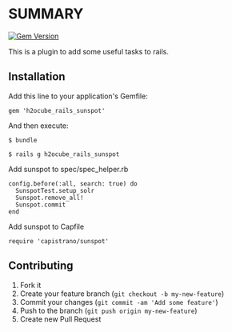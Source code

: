 # SUMMARY

[![Gem Version](https://badge.fury.io/rb/h2ocube_rails_sunspot.png)](http://badge.fury.io/rb/h2ocube_rails_sunspot)

This is a plugin to add some useful tasks to rails.

## Installation

Add this line to your application's Gemfile:

    gem 'h2ocube_rails_sunspot'

And then execute:

    $ bundle

    $ rails g h2ocube_rails_sunspot

Add sunspot to spec/spec_helper.rb

    config.before(:all, search: true) do
      SunspotTest.setup_solr
      Sunspot.remove_all!
      Sunspot.commit
    end

Add sunspot to Capfile

    require 'capistrano/sunspot'

## Contributing

1. Fork it
2. Create your feature branch (`git checkout -b my-new-feature`)
3. Commit your changes (`git commit -am 'Add some feature'`)
4. Push to the branch (`git push origin my-new-feature`)
5. Create new Pull Request
